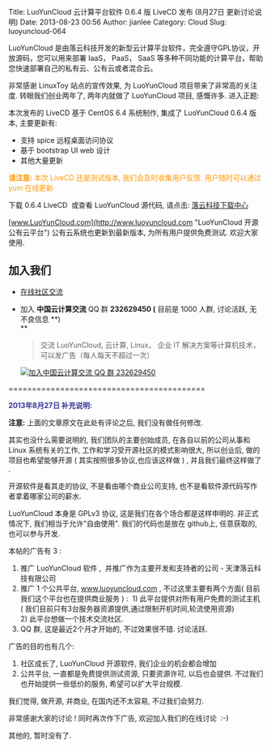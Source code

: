 Title: LuoYunCloud 云计算平台软件 0.6.4 版 LiveCD 发布 (8月27日 更新讨论说明)
Date: 2013-08-23 00:56
Author: jianlee
Category: Cloud
Slug: luoyuncloud-064

LuoYunCloud
是由落云科技开发的新型云计算平台软件，完全遵守GPL协议，开放源码，您可以用来部署
IaaS， PaaS， SaaS
等多种不同功能的计算平台，帮助您快速部署自己的私有云、公有云或者混合云。

非常感谢 LinuxToy 站点的宣传效果, 为 LuoYunCloud
项目带来了非常高的关注度. 转眼我们创业两年了, 两年内就做了 LuoYunCloud
项目, 感慨许多. 进入正题:

本次发布的 LiveCD 基于 CentOS 6.4 系统制作, 集成了 LuoYunCloud 0.6.4
版本, 主要更新有:

-   支持 spice 远程桌面访问协议
-   基于 bootstrap UI web 设计
-   其他大量更新

<span style="color: #ff9900">**请注意:** 本次 LiveCD 还是测试版本,
我们会及时收集用户反馈. 用户随时可以通过 yum 在线更新.</span>

下载 0.6.4 LiveCD  或查看 LuoYunCloud 源代码, 请点击:
[落云科技下载中心](http://www.luoyun.co/downloads)

[www.LuoYunCloud.com](http://www.luoyuncloud.com "LuoYunCloud 开源公有云平台")
公有云系统也更新到最新版本, 为所有用户提供免费测试. 欢迎大家使用.

加入我们
--------

-   [在线社区交流](http://www.luoyuncloud.com/forum)
-   加入 **中国云计算交流** QQ 群 **232629450 (** 目前是 1000 人群,
    讨论活跃, 无不良信息 **)  
   **

    > 交流 LuoYunCloud, 云计算, Linux， 企业 IT
    > 解决方案等计算机技术，可以发广告（每人每天不超过一次）

    [![加入中国云计算交流 QQ 群
    232629450](http://pub.idqqimg.com/wpa/images/group.png "加入中国云计算交流 QQ 群 232629450")](http://wp.qq.com/wpa/qunwpa?idkey=6031d7a86e25d46bef2c8f1a50c326f06b53345911457ee7c600b14bb2f969e6)

==========================================

<span style="color: #333399">**2013年8月27日 补充说明:**</span>

**注意:** 上面的文章原文在此处有评论之后, 我们没有做任何修改.

其实也没什么需要说明的, 我们团队的主要创始成员, 在各自以前的公司从事和
Linux 系统有关的工作, 工作和学习受开源社区的模式影响很大, 所以创业后,
做的项目也希望能够开源 ( 其实按照很多协议,也应该这样做 ) ,
并且我们最终这样做了 .

开源软件是看其走的协议, 不是看由哪个商业公司支持,
也不是看软件源代码写作者拿着哪家公司的薪水.

LuoYunCloud 本身是 GPLv3 协议, 这是我们在各个场合都是这样申明的.
非正式情况下, 我们相当于允许"自由使用". 我们的代码也是放在 github上,
任意获取的, 也可以参与开发.

本帖的广告有 3 :

1.  推广 LuoYunCloud 软件 ,  并推广作为主要开发和支持者的公司 -
    天津落云科技有限公司
2.  推广 1 个公共平台, www.luoyuncloud.com , 不过这里主要有两个方面(
    目前我们这个平台也在提供商业服务 ) :  1)
    此平台提供对所有用户免费的测试主机 (
    我们目前只有3台服务器资源提供,通过限制开机时间,轮流使用资源)  
    2) 此平台想做一个技术交流社区.
3.  QQ 群, 这是最近2个月才开始的, 不过效果很不错. 讨论活跃.

广告的目的也有几个:

1.  社区成长了, LuoYunCloud 开源软件, 我们企业的机会都会增加
2.  公共平台, 一直都是免费提供测试资源, 只要资源许可, 以后也会提供.
    不过我们也开始提供一些低价的服务, 希望可以扩大平台规模.

我们觉得, 做开源, 并商业, 在国内还不太容易, 不过我们会努力.

非常感谢大家的讨论 ! 同时再次作下广告, 欢迎加入我们的在线讨论  :-)

其他的, 暂时没有了.

 

 

 

 
